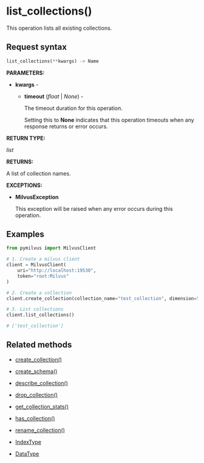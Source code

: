 # list_collections()

This operation lists all existing collections.

## Request syntax

```python
list_collections(**kwargs) -> Name
```

__PARAMETERS:__

- __kwargs__ -

    - __timeout__ (_float_ | _None_) -

        The timeout duration for this operation. 

        Setting this to __None__ indicates that this operation timeouts when any response returns or error occurs.

__RETURN TYPE:__

_list_

__RETURNS:__

A list of collection names.

__EXCEPTIONS:__

- __MilvusException__

    This exception will be raised when any error occurs during this operation.

## Examples

```python
from pymilvus import MilvusClient

# 1. Create a milvus client
client = MilvusClient(
    uri="http://localhost:19530",
    token="root:Milvus"
)

# 2. Create a collection
client.create_collection(collection_name="test_collection", dimension=5)

# 3. List collections
client.list_collections() 

# ['test_collection']
```

## Related methods

- [create_collection()](./create_collection.md)

- [create_schema()](./create_schema.md)

- [describe_collection()](./describe_collection.md)

- [drop_collection()](./drop_collection.md)

- [get_collection_stats()](./get_collection_stats.md)

- [has_collection()](./has_collection.md)

- [rename_collection()](./rename_collection.md)

- [IndexType](./IndexType.md)

- [DataType](./DataType.md)

